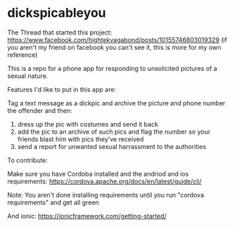 # dickspicableyou


The Thread that started this project: https://www.facebook.com/hightekvagabond/posts/10155746803019329
(if you aren't my friend on facebook you can't see it, this is more for my own reference)

This is a repo for a phone app for responding to unsolicited pictures of a sexual nature.

Features I'd like to put in this app are:

Tag a text message as a dickpic and archive the picture and phone number the offender and then:
1) dress up the pic with costumes and send it back
2) add the pic to an archive of such pics and flag the number so your friends blast him with pics they've received
3) send a report for unwanted sexual harrassment to the authorities



To contribute:

Make sure you have Cordoba installed and the andriod and ios requirements:
https://cordova.apache.org/docs/en/latest/guide/cli/


Note: You aren't done installing requirements until you run "cordova requirements" and get all green

And ionic:
https://ionicframework.com/getting-started/





